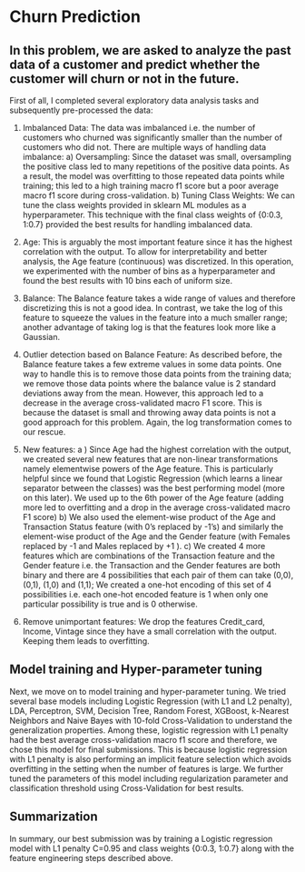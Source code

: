 Churn Prediction
====================

In this problem, we are asked to analyze the past data of a customer and predict whether the customer will churn or not in the future.
--------------------------------------------------------------------------------------------------------------------------------------

First of all, I completed several exploratory data analysis tasks and subsequently pre-processed the data:

1) Imbalanced Data: The data was imbalanced i.e. the number of customers who
churned was significantly smaller than the number of customers who did not.
There are multiple ways of handling data imbalance:
  a) Oversampling: Since the dataset was small, oversampling the positive
class led to many repetitions of the positive data points. As a result, the
model was overfitting to those repeated data points while training; this led
to a high training macro f1 score but a poor average macro f1 score during
cross-validation.
  b) Tuning Class Weights: We can tune the class weights provided in
sklearn ML modules as a hyperparameter. This technique with the final
class weights of {0:0.3, 1:0.7} provided the best results for handling
imbalanced data.

2) Age: This is arguably the most important feature since it has the highest
correlation with the output. To allow for interpretability and better analysis, the
Age feature (continuous) was discretized. In this operation, we experimented with
the number of bins as a hyperparameter and found the best results with 10 bins
each of uniform size.

3) Balance: The Balance feature takes a wide range of values and therefore
discretizing this is not a good idea. In contrast, we take the log of this feature to
squeeze the values in the feature into a much smaller range; another advantage
of taking log is that the features look more like a Gaussian.

4) Outlier detection based on Balance Feature: As described before, the
Balance feature takes a few extreme values in some data points. One way to
handle this is to remove those data points from the training data; we remove
those data points where the balance value is 2 standard deviations away from
the mean. However, this approach led to a decrease in the average
cross-validated macro F1 score. This is because the dataset is small and
throwing away data points is not a good approach for this problem. Again, the log
transformation comes to our rescue.

5) New features:
  a ) Since Age had the highest correlation with the output, we created
several new features that are non-linear transformations namely elementwise
powers of the Age feature. This is particularly helpful since we found that Logistic
Regression (which learns a linear separator between the classes) was the best
performing model (more on this later). We used up to the 6th power of the Age
feature (adding more led to overfitting and a drop in the average cross-validated
macro F1 score)
  b) We also used the element-wise product of the Age and Transaction
Status feature (with 0’s replaced by -1’s) and similarly the element-wise product
of the Age and the Gender feature (with Females replaced by -1 and Males
replaced by +1 ).
  c) We created 4 more features which are combinations of the Transaction
feature and the Gender feature i.e. the Transaction and the Gender features are
both binary and there are 4 possibilities that each pair of them can take (0,0),
(0,1), (1,0) and (1,1); We created a one-hot encoding of this set of 4 possibilities
i.e. each one-hot encoded feature is 1 when only one particular possibility is true
and is 0 otherwise.

6) Remove unimportant features: We drop the features Credit_card, Income,
Vintage since they have a small correlation with the output. Keeping them leads
to overfitting.

Model training and Hyper-parameter tuning
------------------------------------------

Next, we move on to model training and hyper-parameter tuning. We tried several base
models including Logistic Regression (with L1 and L2 penalty), LDA, Perceptron, SVM,
Decision Tree, Random Forest, XGBoost, k-Nearest Neighbors and Naive Bayes with
10-fold Cross-Validation to understand the generalization properties. Among these,
logistic regression with L1 penalty had the best average cross-validation macro f1
score and therefore, we chose this model for final submissions. This is because logistic
regression with L1 penalty is also performing an implicit feature selection which avoids
overfitting in the setting when the number of features is large. We further tuned the
parameters of this model including regularization parameter and classification threshold
using Cross-Validation for best results.

Summarization
--------------

In summary, our best submission was by training a Logistic regression model with L1
penalty C=0.95 and class weights {0:0.3, 1:0.7} along with the feature engineering steps
described above.

